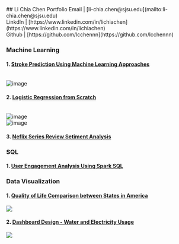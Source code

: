 <html><title>Li Chia Chen</title></html>
## Li Chia Chen Portfolio
<be> Email | [li-chia.chen@sjsu.edu](mailto:li-chia.chen@sjsu.edu)
<br> LinkdIn |  [https://www.linkedin.com/in/lichiachen](https://www.linkedin.com/in/lichiachen)
<br> Github | [https://github.com/lcchennn](https://github.com/lcchennn)

### Machine Learning
#### 1. [Stroke Prediction Using Machine Learning Approaches](https://github.com/lcchennn/stroke_prediction)
   <br>![image](https://user-images.githubusercontent.com/52438350/111052402-4744d000-840f-11eb-9af2-ac4e820da3d7.png)
#### 2. [Logistic Regression from Scratch](https://github.com/lcchennn/logistic-regression-from-scratch/blob/main/logistic_regression_from_scratch.ipynb)
   <br>![image](https://user-images.githubusercontent.com/52438350/111052464-ce924380-840f-11eb-8c92-f8eb5af2ef39.png)
   <br>![image](https://user-images.githubusercontent.com/52438350/111052469-d4882480-840f-11eb-9fd5-0bdef5711aec.png)
#### 3. [Neflix Series Review Setiment Analysis](https://github.com/lcchennn/sentiment_analysis/blob/main/Stranger_Things_Review_Sentiment_Analysis.ipynb)

### SQL
#### 1. [User Engagement Analysis Using Spark SQL](https://databricks-prod-cloudfront.cloud.databricks.com/public/4027ec902e239c93eaaa8714f173bcfc/6402758502131374/3196245102143022/4057529092106587/latest.html)

### Data Visualization
#### 1. [Quality of Life Comparison between States in America](https://public.tableau.com/profile/li.chia.chen#!/vizhome/QualityofLifeComparisonbetweenStatesinAmerica/AVG)     
<html>
   <div class='tableauPlaceholder' id='viz1615681477044' style='position: relative'><noscript><a href='#'><img alt=' ' src='https:&#47;&#47;public.tableau.com&#47;static&#47;images&#47;Qu&#47;QualityofLifeComparisonbetweenStatesinAmerica&#47;AVG&#47;1_rss.png' style='border: none' /></a></noscript><object class='tableauViz'  style='display:none;'><param name='host_url' value='https%3A%2F%2Fpublic.tableau.com%2F' /> <param name='embed_code_version' value='3' /> <param name='site_root' value='' /><param name='name' value='QualityofLifeComparisonbetweenStatesinAmerica&#47;AVG' /><param name='tabs' value='no' /><param name='toolbar' value='yes' /><param name='static_image' value='https:&#47;&#47;public.tableau.com&#47;static&#47;images&#47;Qu&#47;QualityofLifeComparisonbetweenStatesinAmerica&#47;AVG&#47;1.png' /> <param name='animate_transition' value='yes' /><param name='display_static_image' value='yes' /><param name='display_spinner' value='yes' /><param name='display_overlay' value='yes' /><param name='display_count' value='yes' /><param name='language' value='en' /></object></div>                <script type='text/javascript'>                    var divElement = document.getElementById('viz1615681477044');                    var vizElement = divElement.getElementsByTagName('object')[0];                    if ( divElement.offsetWidth > 500 ) { vizElement.style.width='820px';vizElement.style.height='1006px';} else if ( divElement.offsetWidth > 800 ) { vizElement.style.width='820px';vizElement.style.height='1006px';} else { vizElement.style.width='820px';vizElement.style.height='1006px';}                     var scriptElement = document.createElement('script');                    scriptElement.src = 'https://public.tableau.com/javascripts/api/viz_v1.js';                    vizElement.parentNode.insertBefore(scriptElement, vizElement);                </script>
</html>

#### 2. [Dashboard Design - Water and Electricity Usage](https://public.tableau.com/profile/li.chia.chen#!/vizhome/Dashboard-ElectricityandWaterConsumptionStatus/ElectricityandWaterConsumptionStatus)
<html>
<div class='tableauPlaceholder' id='viz1615681433314' style='position: relative'><noscript><a href='#'><img alt=' ' src='https:&#47;&#47;public.tableau.com&#47;static&#47;images&#47;Da&#47;Dashboard-ElectricityandWaterConsumptionStatus&#47;ElectricityandWaterConsumptionStatus&#47;1_rss.png' style='border: none' /></a></noscript><object class='tableauViz'  style='display:none;'><param name='host_url' value='https%3A%2F%2Fpublic.tableau.com%2F' /> <param name='embed_code_version' value='3' /> <param name='site_root' value='' /><param name='name' value='Dashboard-ElectricityandWaterConsumptionStatus&#47;ElectricityandWaterConsumptionStatus' /><param name='tabs' value='no' /><param name='toolbar' value='yes' /><param name='static_image' value='https:&#47;&#47;public.tableau.com&#47;static&#47;images&#47;Da&#47;Dashboard-ElectricityandWaterConsumptionStatus&#47;ElectricityandWaterConsumptionStatus&#47;1.png' /> <param name='animate_transition' value='yes' /><param name='display_static_image' value='yes' /><param name='display_spinner' value='yes' /><param name='display_overlay' value='yes' /><param name='display_count' value='yes' /><param name='language' value='en' /><param name='filter' value='publish=yes' /></object></div>                <script type='text/javascript'>                    var divElement = document.getElementById('viz1615681433314');                    var vizElement = divElement.getElementsByTagName('object')[0];                    if ( divElement.offsetWidth > 800 ) { vizElement.style.width='942px';vizElement.style.height='557px';} else if ( divElement.offsetWidth > 500 ) { vizElement.style.width='942px';vizElement.style.height='557px';} else { vizElement.style.width='100%';vizElement.style.height='100%';}                     var scriptElement = document.createElement('script');                    scriptElement.src = 'https://public.tableau.com/javascripts/api/viz_v1.js';                    vizElement.parentNode.insertBefore(scriptElement, vizElement);                </script>
</html>
